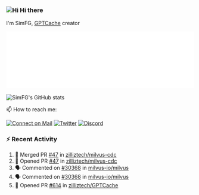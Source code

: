 ### <img src='https://qpluspicture.oss-cn-beijing.aliyuncs.com/6LjjQA/Hi.gif' alt='Hi' width="24"/> Hi there

I'm SimFG, [GPTCache](https://github.com/zilliztech/GPTCache) creator

![Metrics 👋](/metrics.plugin.followup.user.svg)

![SimFG's GitHub stats](https://github-readme-stats.vercel.app/api?username=SimFG&show_icons=true&theme=radical&count_private=true)

📫 How to reach me:

[![Connect on Mail](https://img.shields.io/badge/Ask%20me-anything-1abc9c.svg)](mailto:1142838399@qq.com)
[![Twitter](https://img.shields.io/twitter/follow/FogSim?style=social)](https://twitter.com/FogSim)
[![Discord](https://img.shields.io/discord/1092648432495251507?label=Discord&logo=discord)](https://discord.gg/Q8C6WEjSWV)

### :zap: Recent Activity

<!--START_SECTION:activity-->
1. 🎉 Merged PR [#47](https://github.com/zilliztech/milvus-cdc/pull/47) in [zilliztech/milvus-cdc](https://github.com/zilliztech/milvus-cdc)
2. 💪 Opened PR [#47](https://github.com/zilliztech/milvus-cdc/pull/47) in [zilliztech/milvus-cdc](https://github.com/zilliztech/milvus-cdc)
3. 🗣 Commented on [#30368](https://github.com/milvus-io/milvus/issues/30368) in [milvus-io/milvus](https://github.com/milvus-io/milvus)
4. 🗣 Commented on [#30368](https://github.com/milvus-io/milvus/issues/30368) in [milvus-io/milvus](https://github.com/milvus-io/milvus)
5. 💪 Opened PR [#614](https://github.com/zilliztech/GPTCache/pull/614) in [zilliztech/GPTCache](https://github.com/zilliztech/GPTCache)
<!--END_SECTION:activity-->


